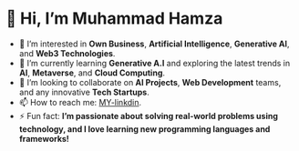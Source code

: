# 👋 Hi, I’m Muhammad Hamza

- 👀 I’m interested in **Own Business**, **Artificial Intelligence**, **Generative AI**, and **Web3 Technologies**.
- 🌱 I’m currently learning **Generative A.I** and exploring the latest trends in **AI**, **Metaverse**, and **Cloud Computing**.
- 💞️ I’m looking to collaborate on **AI Projects**, **Web Development** teams, and any innovative **Tech Startups**.
- 📫 How to reach me: [MY-linkdin](www.linkedin.com/in/muhammad-hamza-1461432a5).
- ⚡ Fun fact: **I’m passionate about solving real-world problems using technology, and I love learning new programming languages and frameworks!**
